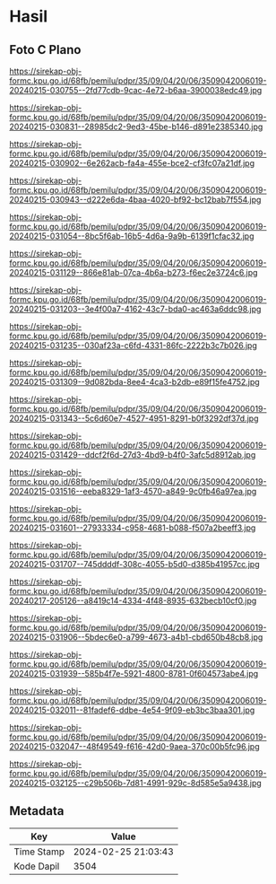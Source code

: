 # Hasil

## Foto C Plano

https://sirekap-obj-formc.kpu.go.id/68fb/pemilu/pdpr/35/09/04/20/06/3509042006019-20240215-030755--2fd77cdb-9cac-4e72-b6aa-3900038edc49.jpg

https://sirekap-obj-formc.kpu.go.id/68fb/pemilu/pdpr/35/09/04/20/06/3509042006019-20240215-030831--28985dc2-9ed3-45be-b146-d891e2385340.jpg

https://sirekap-obj-formc.kpu.go.id/68fb/pemilu/pdpr/35/09/04/20/06/3509042006019-20240215-030902--6e262acb-fa4a-455e-bce2-cf3fc07a21df.jpg

https://sirekap-obj-formc.kpu.go.id/68fb/pemilu/pdpr/35/09/04/20/06/3509042006019-20240215-030943--d222e6da-4baa-4020-bf92-bc12bab7f554.jpg

https://sirekap-obj-formc.kpu.go.id/68fb/pemilu/pdpr/35/09/04/20/06/3509042006019-20240215-031054--8bc5f6ab-16b5-4d6a-9a9b-6139f1cfac32.jpg

https://sirekap-obj-formc.kpu.go.id/68fb/pemilu/pdpr/35/09/04/20/06/3509042006019-20240215-031129--866e81ab-07ca-4b6a-b273-f6ec2e3724c6.jpg

https://sirekap-obj-formc.kpu.go.id/68fb/pemilu/pdpr/35/09/04/20/06/3509042006019-20240215-031203--3e4f00a7-4162-43c7-bda0-ac463a6ddc98.jpg

https://sirekap-obj-formc.kpu.go.id/68fb/pemilu/pdpr/35/09/04/20/06/3509042006019-20240215-031235--030af23a-c6fd-4331-86fc-2222b3c7b026.jpg

https://sirekap-obj-formc.kpu.go.id/68fb/pemilu/pdpr/35/09/04/20/06/3509042006019-20240215-031309--9d082bda-8ee4-4ca3-b2db-e89f15fe4752.jpg

https://sirekap-obj-formc.kpu.go.id/68fb/pemilu/pdpr/35/09/04/20/06/3509042006019-20240215-031343--5c6d60e7-4527-4951-8291-b0f3292df37d.jpg

https://sirekap-obj-formc.kpu.go.id/68fb/pemilu/pdpr/35/09/04/20/06/3509042006019-20240215-031429--ddcf2f6d-27d3-4bd9-b4f0-3afc5d8912ab.jpg

https://sirekap-obj-formc.kpu.go.id/68fb/pemilu/pdpr/35/09/04/20/06/3509042006019-20240215-031516--eeba8329-1af3-4570-a849-9c0fb46a97ea.jpg

https://sirekap-obj-formc.kpu.go.id/68fb/pemilu/pdpr/35/09/04/20/06/3509042006019-20240215-031601--27933334-c958-4681-b088-f507a2beeff3.jpg

https://sirekap-obj-formc.kpu.go.id/68fb/pemilu/pdpr/35/09/04/20/06/3509042006019-20240215-031707--745ddddf-308c-4055-b5d0-d385b41957cc.jpg

https://sirekap-obj-formc.kpu.go.id/68fb/pemilu/pdpr/35/09/04/20/06/3509042006019-20240217-205126--a8419c14-4334-4f48-8935-632becb10cf0.jpg

https://sirekap-obj-formc.kpu.go.id/68fb/pemilu/pdpr/35/09/04/20/06/3509042006019-20240215-031906--5bdec6e0-a799-4673-a4b1-cbd650b48cb8.jpg

https://sirekap-obj-formc.kpu.go.id/68fb/pemilu/pdpr/35/09/04/20/06/3509042006019-20240215-031939--585b4f7e-5921-4800-8781-0f604573abe4.jpg

https://sirekap-obj-formc.kpu.go.id/68fb/pemilu/pdpr/35/09/04/20/06/3509042006019-20240215-032011--81fadef6-ddbe-4e54-9f09-eb3bc3baa301.jpg

https://sirekap-obj-formc.kpu.go.id/68fb/pemilu/pdpr/35/09/04/20/06/3509042006019-20240215-032047--48f49549-f616-42d0-9aea-370c00b5fc96.jpg

https://sirekap-obj-formc.kpu.go.id/68fb/pemilu/pdpr/35/09/04/20/06/3509042006019-20240215-032125--c29b506b-7d81-4991-929c-8d585e5a9438.jpg


## Metadata

| Key        | Value               |
| ---------- | ------------------- |
| Time Stamp | 2024-02-25 21:03:43 |
| Kode Dapil | 3504                |



